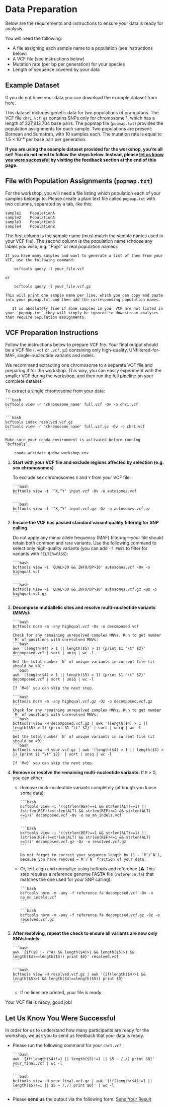 # Data Preparation

Below are the requirements and instructions to ensure your data is ready for analysis.

You will need the following:
* A file assigning each sample name to a population (see instructions below)
* A VCF file (see instructions below)
* Mutation rate (per bp per generation) for your species
* Length of sequence covered by your data 

## Example Dataset

If you do not have your data you can download the example dataset from [here](https://drive.google.com/drive/folders/1ZBT9aJxs-OUmzpsAj0BHflXgBK1FRpK6?usp=sharing).

This dataset includes genetic data for two populations of orangutans. The VCF file `chr1.vcf.gz` contains SNPs only for chromosome 1, which has a length of 227,913,704 base pairs. The popmap file (`popmap.txt`) provides the population assignments for each sample. Two populations are present: Bornean and Sumatran, with 10 samples each. The mutation rate is equal to 1.5 × 10⁻⁸ per base pair per generation.

**If you are using the example dataset provided for the workshop, you’re all set! You do not need to follow the steps below. Instead, please [let us know you were successful](#let-us-know-you-were-successful) by visiting the feedback section at the end of this page.**

## File with Population Assignments (`popmap.txt`)

For the workshop, you will need a file listing which population each of your samples belongs to.
Please create a plain text file called `popmap.txt` with two columns, separated by a tab, like this:

```
sample1    PopulationA
sample2    PopulationA
sample3    PopulationB
sample4    PopulationB
```

The first column is the sample name (must match the sample names used in your VCF file).
The second column is the population name (choose any labels you wish, e.g. "Pop1" or real population names).


```{tip}
If you have many samples and want to generate a list of them from your VCF, use the following command:

    bcftools query -l your_file.vcf

or

    bcftools query -l your_file.vcf.gz

This will print one sample name per line, which you can copy and paste into your popmap.txt and then add the corresponding population names.
```

```{note}
   It is absolutely fine if some samples in your VCF are not listed in your `popmap.txt`—they will simply be ignored in downstream analyses that require population assignments.
```


## VCF Preparation Instructions
Follow the instructions below to prepare VCF file.
Your final output should be a VCF file (`.vcf` or `.vcf.gz`) containing only high-quality, UNfiltered-for-MAF, single-nucleotide variants and indels.

We recommend extracting one chromosome to a separate VCF file and preparing it for the workshop.
This way, you can easily experiment with the smaller VCF during the workshop, and then run the full pipeline on your complete dataset.

To extract a single chromosome from your data:
````{tab} .vcf
```bash
bcftools view -r 'chromosome_name' full.vcf -Ov -o chr1.vcf
```
````

````{tab} .vcf.gz
```bash
bcftools index resolved.vcf.gz
bcftools view -r 'chromosome_name' full.vcf.gz -Ov -o chr1.vcf
```
````

```{note}
Make sure your conda environment is activated before running `bcftools`.

    conda activate gadma_workshop_env
```

1. **Start with your VCF file and exclude regions affected by selection (e.g. sex chromosomes)**

   To exclude sex chromosomes `X` and `Y` from your VCF file:
   ````{tab} .vcf
   ```bash
   bcftools view -t '^X,^Y' input.vcf -Ov -o autosomes.vcf
   ```
   ````

   ````{tab} .vcf.gz
   ```bash
   bcftools view -t '^X,^Y' input.vcf.gz -Oz -o autosomes.vcf.gz
   ```
   ````

2. **Ensure the VCF has passed standard variant quality filtering for SNP calling** 

   Do not apply any minor allele frequency (MAF) filtering—your file should retain both common and rare variants.
   Use the following command to select only high-quality variants (you can add `-f PASS` to filter for variants with `FILTER=PASS`):
   ````{tab} .vcf
   ```bash
   bcftools view -i 'QUAL>30 && INFO/DP>10' autosomes.vcf -Ov -o highqual.vcf
   ```
   ````

   ````{tab} .vcf.gz
   ```bash
   bcftools view -i 'QUAL>30 && INFO/DP>10' autosomes.vcf.gz -Oz -o highqual.vcf.gz
   ```
   ````

3. **Decompose multiallelic sites and resolve multi-nucleotide variants (MNVs):**
   ````{tab} .vcf
   ```bash
   bcftools norm -m -any highqual.vcf -Ov -o decomposed.vcf
   ```
   Check for any remaining unresolved complex MNVs. Run to get number `M` of positions with unresolved MNVs:
   ```bash
   awk '(length($4) > 1 || length($5) > 1) {print $1 "\t" $2}' decomposed.vcf | sort | uniq | wc -l
   ```
   Get the total number `N` of unique variants in current file (it should be >0):
   ```bash
   awk '(length($4) > 1 || length($5) > 1) {print $1 "\t" $2}' decomposed.vcf | sort | uniq | wc -l
   ```
   If `M=0` you can skip the next step.
   ````

   ````{tab} .vcf.gz
   ```bash
   bcftools norm -m -any highqual.vcf.gz -Oz -o decomposed.vcf.gz
   ```
   Check for any remaining unresolved complex MNVs. Run to get number `M` of positions with unresolved MNVs:
   ```bash
   bcftools view -H decomposed.vcf.gz | awk '(length($4) > 1 || length($5) > 1) {print $1 "\t" $2}' | sort | uniq | wc -l
   ```
   Get the total number `N` of unique variants in current file (it should be >0):
   ```bash
   bcftools view -H your.vcf.gz | awk '(length($4) > 1 || length($5) > 1) {print $1 "\t" $2}' | sort | uniq | wc -l
   ```
   If `M=0` you can skip the next step.
   ````

4. **Remove or resolve the remaining multi-nucleotide variants:**
   If `M` > 0, you can either:
   - Remove multi-nucleotide variants completely (although you loose some data):
      ````{tab} .vcf
      ```bash
      bcftools view -i '((strlen(REF)==1 && strlen(ALT)==1) || (strlen(REF)!=strlen(ALT) && strlen(REF)<=1 && strlen(ALT)<=1))' decomposed.vcf -Ov -o no_mn_indels.vcf
      ```
      ````

      ````{tab} .vcf.gz
      ```bash
      bcftools view -i '((strlen(REF)==1 && strlen(ALT)==1) || (strlen(REF)!=strlen(ALT) && strlen(REF)<=1 && strlen(ALT)<=1))' decomposed.vcf.gz -Oz -o resolved.vcf.gz
      ```
      ````

      ```{important}
      Do not forget to correct your sequence length by (1 - `M`/`N`), because you have removed ~`M`/`N` fraction of your data.
      ```


   - Or, left-align and normalize using bcftools and reference (⚠️ This step requires a reference genome FASTA file (`reference.fa`) that matches the one used for your SNP calling):
      ````{tab} .vcf
      ```bash
      bcftools norm -m -any -f reference.fa decomposed.vcf -Ov -o no_mn_indels.vcf
      ```
      ````

      ````{tab} .vcf.gz
      ```bash
      bcftools norm -m -any -f reference.fa decomposed.vcf.gz -Oz -o resolved.vcf.gz
      ```
      ````

5. **After resolving, repeat the check to ensure all variants are now only SNVs/indels:**

   ````{tab} .vcf
   ```bash
   awk '{if($0 !~ /^#/ && length($4)>1 && length($5)>1 && length($4)==length($5)) print $0}' resolved.vcf
   ```
   ````

   ````{tab} .vcf.gz
   ```bash
   bcftools view -H resolved.vcf.gz | awk '{if(length($4)>1 && length($5)>1 && length($4)==length($5)) print $0}'
   ```
   ````

   - If no lines are printed, your file is ready.


Your VCF file is ready, good job!


## Let Us Know You Were Successful
In order for us to understand how many participants are ready for the workshop, we ask you to send us feedback that your data is ready.

* Please run the following command for your `chr1.vcf`:
   ````{tab} .vcf
   ```bash
   awk '{if(length($4)!=1 || length($5)!=1 || $5 ~ /,/) print $0}' your_final.vcf | wc -l
   ```
   ````

   ````{tab} .vcf.gz
   ```bash
   bcftools view -H your_final.vcf.gz | awk '{if(length($4)!=1 || length($5)!=1 || $5 ~ /,/) print $0}' | wc -l
   ```
   ````

* Please **send us** the output via the following form: <a class="btn btn-outline-primary btn-lg" href="https://forms.office.com/e/ZNxawfHtFt" role="button">Send Your Result</a>
